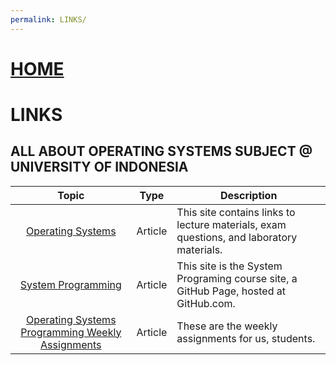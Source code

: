 ```yaml
---
permalink: LINKS/
---
```


# [HOME](../)

# LINKS

## ALL ABOUT OPERATING SYSTEMS SUBJECT @ UNIVERSITY OF INDONESIA
Topic | Type | Description
:-----------------------------------------------------------------------------:|:---------:|-------------------------------------------------------------------------------------------
[Operating Systems](https://os.vlsm.org/)                                      | Article   | This site contains links to lecture materials, exam questions, and laboratory materials.
[System Programming](https://sp.vlsm.org/)                                     | Article   | This site is the System Programing course site, a GitHub Page, hosted at GitHub.com.
[Operating Systems Programming Weekly Assignments](https://demos.vlsm.org/)    | Article   | These are the weekly assignments for us, students.

